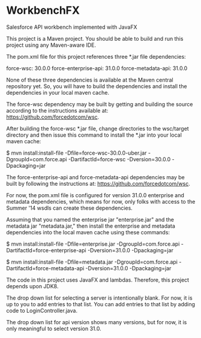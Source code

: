 WorkbenchFX
===========

Salesforce API workbench implemented with JavaFX

This project is a Maven project. You should be able to build and run this project using any Maven-aware IDE.

The pom.xml file for this project references three *.jar file dependencies:

force-wsc: 30.0.0
force-enterprise-api: 31.0.0
force-metadata-api: 31.0.0

None of these three dependencies is available at the Maven central repository yet. So, you will have to build the dependencies and install the dependencies in your local maven cache.


The force-wsc dependency may be built by getting and building the source according to the instructions available at: https://github.com/forcedotcom/wsc.

After building the force-wsc *.jar file, change directories to the wsc/target directory and then issue this command to install the *.jar into your local maven cache:

$ mvn install:install-file -Dfile=force-wsc-30.0.0-uber.jar -DgroupId=com.force.api -DartifactId=force-wsc -Dversion=30.0.0 -Dpackaging=jar



The force-enterprise-api and force-metadata-api dependencies may be built by following the instructions at: https://github.com/forcedotcom/wsc.

For now, the pom.xml file is configured for version 31.0.0 enterprise and metadata dependencies, which means for now, only folks with access to the Summer '14 wsdls can create these dependencies.

Assuming that you named the enterprise jar "enterprise.jar" and the metadata jar "metadata.jar," then install the enterprise and metadata dependencies into the local maven cache using these commands:

$ mvn install:install-file -Dfile=enterprise.jar -DgroupId=com.force.api -DartifactId=force-enterprise-api -Dversion=31.0.0 -Dpackaging=jar

$ mvn install:install-file -Dfile=metadata.jar -DgroupId=com.force.api -DartifactId=force-metadata-api -Dversion=31.0.0 -Dpackaging=jar 



The code in this project uses JavaFX and lambdas. Therefore, this project depends upon JDK8.



The drop down list for selecting a server is intentionally blank. For now, it is up to you to add entries to that list. You can add entries to that list by adding code to LoginController.java.

The drop down list for api version shows many versions, but for now, it is only meaningful to select version 31.0.
